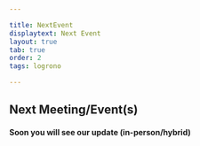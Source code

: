 ```yaml
---

title: NextEvent
displaytext: Next Event
layout: true
tab: true
order: 2
tags: logrono

---
```


## Next Meeting/Event(s)

[//]: # (Comment: When updating the next event info also update the homepage)
#### Soon you will see our update (in-person/hybrid)
